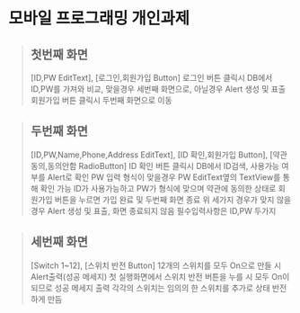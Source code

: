 
# 모바일 프로그래밍 개인과제
>## 첫번째 화면
>[ID,PW EditText], [로그인,회원가입 Button]
>로그인 버튼 클릭시 DB에서 ID,PW를 가져와 비교, 맞을경우 세번째 화면으로, 아닐경우 Alert 생성 및 표출
>회원가입 버튼 클릭시 두번째 화면으로 이동

>## 두번째 화면
>[ID,PW,Name,Phone,Address EditText], [ID 확인,회원가입 Button], [약관 동의,동의안함 RadioButton]
>ID 확인 버튼 클릭시 DB에서 ID검색, 사용가능 여부를 Alert로 확인
>PW 입력 형식이 맞을경우 PW EditText옆의 TextView를 통해 확인 가능
>ID가 사용가능하고 PW가 형식에 맞으며 약관에 동의한 상태로 회원가입 버튼을 누르면 가입 완료 및 두번째 화면 종료
>위 세가지 경우가 맞지 않을경우 Alert 생성 및 표출, 화면 종료되지 않음
>필수입력사항은 ID,PW 두가지

>## 세번째 화면
>[Switch 1~12], [스위치 반전 Button]
>12개의 스위치를 모두 On으로 만들 시 Alert출력(성공 메세지)
>첫 실행화면에서 스위치 반전 버튼을 누를 시 모두 On이 되므로 성공 메세지 출력
>각각의 스위치는 임의의 한 스위치를 추가로 상태 반전하게 만듬
